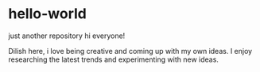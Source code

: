 # hello-world
just another repository
hi everyone!

Dilish here, i love being creative and coming up with my own ideas. I enjoy researching the latest trends and experimenting with new ideas.
